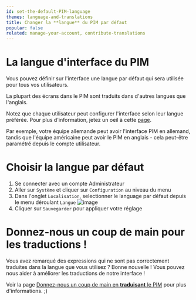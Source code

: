 ```yaml
---
id: set-the-default-PIM-language
themes: language-and-translations
title: Changer la **langue** du PIM par défaut
popular: false
related: manage-your-account, contribute-translations
---
```


# La langue d'interface du PIM

Vous pouvez définir sur l'interface une langue par défaut qui sera utilisée pour tous vos utilisateurs. 

La plupart des écrans dans le PIM sont traduits dans d'autres langues que l'anglais.

Notez que chaque utilisateur peut configurer l'interface selon leur langue préférée. Pour plus d'information, jetez un oeil à cette [page](/articles/manage-your-account.html#your-interface-default-language).

Par exemple, votre équipe allemande peut avoir l'interface PIM en allemand, tandis que l'équipe américaine peut avoir le PIM en anglais - cela peut-être paramétré depuis le compte utilisateur. 

# Choisir la langue par défaut

1.  Se connecter avec un compte Administrateur
1.  Aller sur `Système` et cliquer sur `Configuration` au niveau du menu
1.  Dans l'onglet `Localisation`, selectionner le language par défaut depuis le menu déroulant `Langue`
  ![image](../img/System_Configuration_fr.png)
1.  Cliquer sur `Sauvegarder` pour appliquer votre réglage

# Donnez-nous un coup de main pour les traductions !

Vous avez remarqué des expressions qui ne sont pas correctement traduites dans la langue que vous utilisez ? Bonne nouvelle ! Vous pouvez nous aider à améliorer les traductions de notre interface ! 

Voir la page [Donnez-nous un coup de main en **traduisant** le PIM](/articles/contribute-translations.html) pour plus d'informations. ;)
